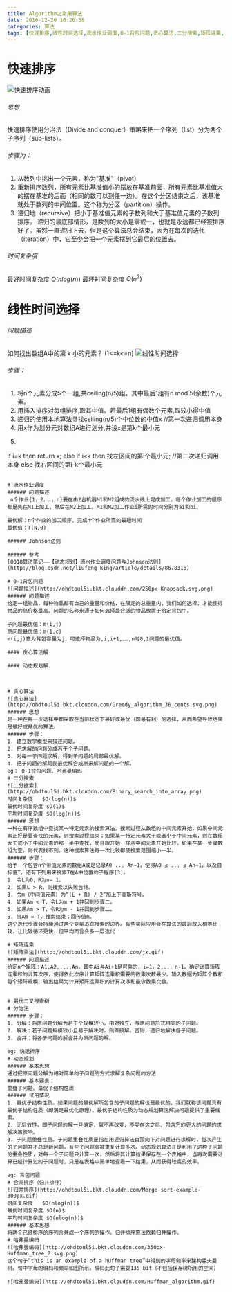 ```yaml
---
title: Algorithm之常用算法
date: 2016-12-20 10:26:38
categories: 算法
tags: [快速排序,线性时间选择,流水作业调度,0-1背包问题,贪心算法,二分搜索,矩阵连乘,最优二叉搜索树,分治法,动态规划,合并排序,哈弗曼编码]
---
```

# 快速排序
![快速排序动画](http://ohdtoul5i.bkt.clouddn.com/Sorting_quicksort_anim.gif)
###### 思想
快速排序使用分治法（Divide and conquer）策略来把一个序列（list）分为两个子序列（sub-lists）。
###### 步骤为：
1. 从数列中挑出一个元素，称为"基准"（pivot）
2. 重新排序数列，所有元素比基准值小的摆放在基准前面，所有元素比基准值大的摆在基准的后面（相同的数可以到任一边）。在这个分区结束之后，该基准就处于数列的中间位置。这个称为分区（partition）操作。
3. 递归地（recursive）把小于基准值元素的子数列和大于基准值元素的子数列排序。
递归的最底部情形，是数列的大小是零或一，也就是永远都已经被排序好了。虽然一直递归下去，但是这个算法总会结束，因为在每次的迭代（iteration）中，它至少会把一个元素摆到它最后的位置去。
###### 时间复杂度
最好时间复杂度 $O(nlog(n))$
最坏时间复杂度 $O(n^2)$

# 线性时间选择
###### 问题描述
如何找出数组A中的第 k 小的元素？ (1<=k<=n)
![线性时间选择](http://ohdtoul5i.bkt.clouddn.com/timeselect.jpg)
###### 步骤：
1. 将n个元素分成5个一组,共ceiling(n/5)组。其中最后1组有n mod 5(余数)个元素。
2. 用插入排序对每组排序,取其中值。若最后1组有偶数个元素,取较小得中值
3. 递归的使用本地算法寻找ceiling(n/5)个中位数的中值x   //第一次递归调用本身
4. 用x作为划分元对数组A进行划分,并设x是第k个最小元
5. ```java 
if i=k then return x;
else if i<k then 找左区间的第i个最小元; //第二次递归调用本身
else 找右区间的第i-k个最小元
```

# 流水作业调度
###### 问题描述
 n个作业{1，2，…，n}要在由2台机器M1和M2组成的流水线上完成加工。每个作业加工的顺序都是先在M1上加工，然后在M2上加工。M1和M2加工作业i所需的时间分别为ai和bi。

最优解：n个作业的加工顺序、完成n个作业所需的最短时间
最优值：T(N,0)

###### Johnson法则

###### 参考
[0018算法笔记——【动态规划】流水作业调度问题与Johnson法则](http://blog.csdn.net/liufeng_king/article/details/8678316)

# 0-1背包问题
![问题描述](http://ohdtoul5i.bkt.clouddn.com/250px-Knapsack.svg.png)
###### 问题描述
给定一组物品，每种物品都有自己的重量和价格，在限定的总重量内，我们如何选择，才能使得物品的总价格最高。问题的名称来源于如何选择最合适的物品放置于给定背包中。

子问题最优值：m(i,j)
原问题最优值：m(1,c)
m(i,j)意为背包容量为j，可选择物品为,i,i+1,……,n时0,1问题的最优值。

#### 贪心算法解

#### 动态规划解



# 贪心算法
![贪心算法](http://ohdtoul5i.bkt.clouddn.com/Greedy_algorithm_36_cents.svg.png)
###### 思想
是一种在每一步选择中都采取在当前状态下最好或最优（即最有利）的选择，从而希望导致结果是最好或最优的算法。
###### 步骤：
1. 建立数学模型来描述问题。
2. 把求解的问题分成若干个子问题。
3. 对每一子问题求解，得到子问题的局部最优解。
4. 把子问题的解局部最优解合成原来解问题的一个解。
eg： 0-1背包问题、哈弗曼编码
# 二分搜索
![二分搜索](http://ohdtoul5i.bkt.clouddn.com/Binary_search_into_array.png)
时间复杂度	$O(log(n))$
最优时间复杂度	$O(1)$
平均时间复杂度	$O(log(n))$
###### 思想
一种在有序数组中查找某一特定元素的搜索算法。搜索过程从数组的中间元素开始，如果中间元素正好是要查找的元素，则搜索过程结束；如果某一特定元素大于或者小于中间元素，则在数组大于或小于中间元素的那一半中查找，而且跟开始一样从中间元素开始比较。如果在某一步骤数组为空，则代表找不到。这种搜索算法每一次比较都使搜索范围缩小一半。
###### 步骤：
给予一个包含n个带值元素的数组A或是记录A0 ... An−1，使得A0 ≤ ... ≤ An−1，以及目标值T，还有下列用来搜索T在A中位置的子程序[3]。
1. 令L为0，R为n− 1。
2. 如果L > R，则搜索以失败告终。
3. 令m（中间值元素）为“(L + R) / 2”加上下高斯符号。
4. 如果Am < T，令L为m + 1并回到步骤二。
5. 如果Am > T，令R为m - 1并回到步骤二。
6. 当Am = T，搜索结束；回传值m。
这个迭代步骤会持续通过两个变量追踪搜索的边界。有些实际应用会在算法的最后放入相等比较，让比较循环更快，但平均而言会多一层迭代

# 矩阵连乘
![矩阵乘法](http://ohdtoul5i.bkt.clouddn.com/jx.gif)
###### 问题描述
给定n个矩阵：A1,A2,...,An，其中Ai与Ai+1是可乘的，i=1，2...，n-1。确定计算矩阵连乘积的计算次序，使得依此次序计算矩阵连乘积需要的数乘次数最少。输入数据为矩阵个数和每个矩阵规模，输出结果为计算矩阵连乘积的计算次序和最少数乘次数。


# 最优二叉搜索树
# 分治法
###### 步骤：
1. 分解：将原问题分解为若干个规模较小，相对独立，与原问题形式相同的子问题。
2. 解决：若子问题规模较小且易于解决时，则直接解。否则，递归地解决各子问题。
3. 合并：将各子问题的解合并为原问题的解。

eg: 快速排序
# 动态规划
###### 基本思想
通过把原问题分解为相对简单的子问题的方式求解复杂问题的方法
###### 基本要素：
重叠子问题、最优子结构性质
###### 试用情况
1. 最优子结构性质。如果问题的最优解所包含的子问题的解也是最优的，我们就称该问题具有最优子结构性质（即满足最优化原理）。最优子结构性质为动态规划算法解决问题提供了重要线索。
2. 无后效性。即子问题的解一旦确定，就不再改变，不受在这之后、包含它的更大的问题的求解决策影响。
3. 子问题重叠性质。子问题重叠性质是指在用递归算法自顶向下对问题进行求解时，每次产生的子问题并不总是新问题，有些子问题会被重复计算多次。动态规划算法正是利用了这种子问题的重叠性质，对每一个子问题只计算一次，然后将其计算结果保存在一个表格中，当再次需要计算已经计算过的子问题时，只是在表格中简单地查看一下结果，从而获得较高的效率。

eg: 背包问题
# 合并排序（归并排序）
![归并排序](http://ohdtoul5i.bkt.clouddn.com/Merge-sort-example-300px.gif)
时间复杂度	$O(nlog(n))$
最优时间复杂度	$O(n)$
平均时间复杂度	$O(nlog(n))$
###### 基本思想
将两个已经排序的序列合并成一个序列的操作。归并排序算法依赖归并操作。
# 哈弗曼编码
![哈弗曼编码](http://ohdtoul5i.bkt.clouddn.com/350px-Huffman_tree_2.svg.png)
这个句子“this is an example of a huffman tree”中得到的字母频率来建构霍夫曼树。句中字母的编码和频率如图所示。编码此句子需要135 bit（不包括保存树所用的空间）

![哈弗曼编码](http://ohdtoul5i.bkt.clouddn.com/Huffman_algorithm.gif)
